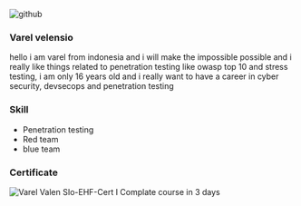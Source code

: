 ![github](https://user-images.githubusercontent.com/105418279/175369622-a37c143e-7616-4469-9bd3-ca93b658d591.png)



### Varel velensio

hello i am varel from indonesia and i will make the impossible possible and i really like things related to penetration testing like owasp top 10 and stress testing, i am only 16 years old and i really want to have a career in cyber security, devsecops and penetration testing

### Skill 

- Penetration testing
- Red team 
- blue team

### Certificate
![Varel Valen SIo-EHF-Cert](https://user-images.githubusercontent.com/105418279/175371698-14276a8e-cda8-4050-be73-b8ac0e0f0181.jpg)
I Complate course in 3 days



